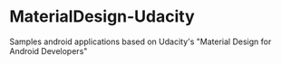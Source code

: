 # MaterialDesign-Udacity
Samples android applications based on Udacity's "Material Design for Android Developers"
